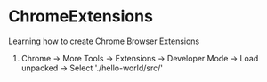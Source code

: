 # ChromeExtensions
Learning how to create Chrome Browser Extensions

1. Chrome -> More Tools -> Extensions -> Developer Mode -> Load unpacked -> Select './hello-world/src/'

